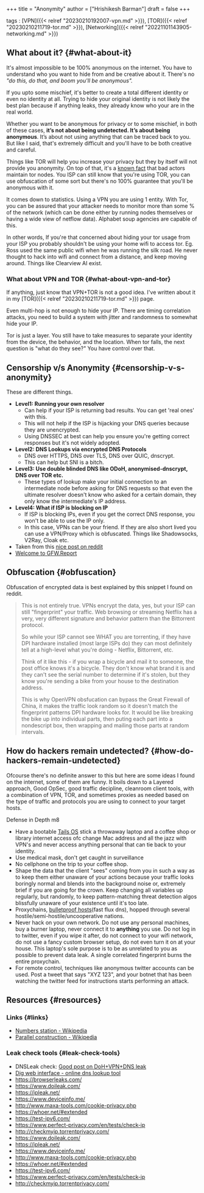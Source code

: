 +++
title = "Anonymity"
author = ["Hrishikesh Barman"]
draft = false
+++

tags
: [VPN]({{< relref "20230210192007-vpn.md" >}}), [TOR]({{< relref "20230210211719-tor.md" >}}), [Networking]({{< relref "20221101143905-networking.md" >}})


## What about it? {#what-about-it}

It's almost impossible to be 100% anonymous on the internet. You have to understand who you want to hide from and be creative about it. There's no _"do this, do that, and boom you'll be anonymous"._

If you upto some mischief, it's better to create a total different identity or even no identity at all. Trying to hide your original identity is not likely the best plan because if anything leaks, they already know who your are in the real world.

Whether you want to be anonymous for privacy or to some mischief, in both of these cases, **it’s not about being undetected. It’s about being anonymous**. It’s about not using anything that can be traced back to you. But like I said, that's extremely difficult and you'll have to be both creative and careful.

Things like TOR will help you increase your privacy but they by itself will not provide you anonymity. On top of that, it's a [known fact](https://therecord.media/a-mysterious-threat-actor-is-running-hundreds-of-malicious-tor-relays/) that bad actors maintain tor nodes. You ISP can still know that you're using TOR, you can use obfuscation of some sort but there's no 100% guarantee that you'll be anonymous with it.

It comes down to statistics. Using a VPN you are using 1 entity. With Tor, you can be assured that your attacker needs to monitor more than some % of the network (which can be done either by running nodes themselves or having a wide view of netflow data). Alphabet soup agencies are capable of this.

In other words, If you're that concerned about hiding your tor usage from your ISP you probably shouldn't be using your home wifi to access tor. Eg. Ross used the same public wifi when he was running the silk road. He never thought to hack into wifi and connect from a distance, and keep moving around. Things like Clearview AI exist.


### What about VPN and TOR {#what-about-vpn-and-tor}

If anything, just know that VPN+TOR is not a good idea. I've written about it in my [TOR]({{< relref "20230210211719-tor.md" >}}) page.

Even multi-hop is not enough to hide your IP. There are timing correlation attacks, you need to build a system with jitter and randomness to somewhat hide your IP.

Tor is just a layer. You still have to take measures to separate your identity from the device, the behavior, and the location. When tor falls, the next question is "what do they see?" You have control over that.


## Censorship v/s Anonymity {#censorship-v-s-anonymity}

These are different things.

-   **Level1: Running your own resolver**
    -   Can help if your ISP is returning bad results. You can get 'real ones' with this.
    -   This will not help if the ISP is hijacking your DNS queries because they are unencrypted.
    -   Using DNSSEC at best can help you ensure you're getting correct responses but it's not widely adopted.
-   **Level2: DNS Lookups via encrypted DNS Protocols**
    -   DNS over HTTPS, DNS over TLS, DNS over QUIC, dnscrypt.
    -   This can help but SNI is a bitch.
-   **Level3: Use double blinded DNS like ODoH,  anonymised-dnscrypt, DNS over TOR etc.**
    -   These types of lookup make your initial connection to an intermediate node before asking for DNS requests so that even the ultimate resolver doesn't know who asked for a certain domain, they only know the intermediate's IP address.
-   **Level4: What if ISP is blocking on IP**
    -   If ISP is blocking IPs, even if you get the correct DNS response, you won't be able to use the IP only.
    -   In this case, VPNs can be your friend. If they are also short lived you can use a VPN/Proxy which is obfuscated. Things like Shadowsocks, V2Ray, Cloak etc.
-   Taken from this [nice post on reddit](https://www.reddit.com/r/HomeNetworking/comments/y2sr5x/can_having_my_own_recursive_dns_server_bypass/)
-   [Welcome to GFW.Report](https://gfw.report/)


## Obfuscation {#obfuscation}

Obfuscation of encrypted data is best explained by this snippet I found on reddit.

> This is not entirely true. VPNs encrypt the data, yes, but your ISP can still "fingerprint" your traffic. Web browsing or streaming Netflix has a very, very different signature and behavior pattern than the Bittorrent protocol.
>
> So while your ISP cannot see WHAT you are torrenting, if they have DPI hardware installed (most large ISPs do) they can most definitely tell at a high-level what you're doing - Netflix, Bittorrent, etc.
>
> Think of it like this - if you wrap a bicycle and mail it to someone, the post office knows it's a bicycle. They don't know what brand it is and they can't see the serial number to determine if it's stolen, but they know you're sending a bike from your house to the destination address.
>
> This is why OpenVPN obsfucation can bypass the Great Firewall of China, it makes the traffic look random so it doesn't match the fingerprint patterns DPI hardware looks for. It would be like breaking the bike up into individual parts, then puting each part into a nondescript box, then wrapping and mailing those parts at random intervals.


## How do hackers remain undetected? {#how-do-hackers-remain-undetected}

Ofcourse there's no definite answer to this but here are some ideas I found on the internet, some of them are funny. It boils down to a Layered approach, Good OpSec, good traffic decipline, cleanroom client tools, with a combination of VPN, TOR, and sometimes proxies as needed based on the type of traffic and protocols you are using to connect to your target hosts.

Defense in Depth m8

-   Have a bootable [Tails OS](https://tails.boum.org/) stick a throwaway laptop and a coffee shop or library internet access ofc change Mac address and all the jazz with VPN's and never access anything personal that can tie back to your identity.
-   Use medical mask, don't get caught in surveillance
-   No cellphone on the trip to your coffee shop.
-   Shape the data that the client "sees" coming from you in such a way as to keep them either unaware of your actions because your traffic looks boringly normal and blends into the background noise or, extremely brief if you are going for the crown. Keep changing all variables up regularly, but randomly, to keep pattern-matching threat detection algos blissfully unaware of your existence until it's too late.
-   Proxychains, [bulletproof hosts](https://en.wikipedia.org/wiki/Bulletproof_hosting)(fast flux dns), hopped through several hostile/semi-hostile/uncooperative nations.
-   Never hack on your own network. Do not use any personal machines, buy a burner laptop, never connect it to **anything** you use. Do not log in to twitter, even if you wipe it after, do not connect to your wifi network, do not use a fancy custom browser setup, do not even turn it on at your house. This laptop's sole purpose is to be as unrelated to you as possible to prevent data leak. A single correlated fingerprint burns the entire proxychain.
-   For remote control, techniques like anonymous twitter accounts can be used. Post a tweet that says "XYZ 123", and your botnet that has been watching the twitter feed for instructions starts performing an attack.


## Resources {#resources}


### Links {#links}

-   [Numbers station - Wikipedia](https://en.wikipedia.org/wiki/Numbers_station)
-   [Parallel construction - Wikipedia](https://en.wikipedia.org/wiki/Parallel_construction)


### Leak check tools {#leak-check-tools}

-   DNSLeak check: [Good post on DoH+VPN+DNS leak](https://www.reddit.com/r/Piracy/comments/ubsm0e/make_sure_yall_do_a_dns_leak_test_frequently/)
-   [Dig web interface - online dns lookup tool](https://www.digwebinterface.com/)
-   <https://browserleaks.com/>
-   <https://www.doileak.com/>
-   <https://ipleak.net/>
-   <https://www.deviceinfo.me/>
-   <http://www.maxa-tools.com/cookie-privacy.php>
-   <https://whoer.net/#extended>
-   <https://test-ipv6.com/>
-   <https://www.perfect-privacy.com/en/tests/check-ip>
-   <http://checkmyip.torrentprivacy.com/>
-   <https://www.doileak.com/>
-   <https://ipleak.net/>
-   <https://www.deviceinfo.me/>
-   <http://www.maxa-tools.com/cookie-privacy.php>
-   <https://whoer.net/#extended>
-   <https://test-ipv6.com/>
-   <https://www.perfect-privacy.com/en/tests/check-ip>
-   <http://checkmyip.torrentprivacy.com/>

